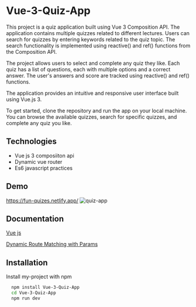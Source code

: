 
# Vue-3-Quiz-App

This project is a quiz application built using Vue 3 Composition API. The application contains multiple quizzes related to different lectures. Users can search for quizzes by entering keywords related to the quiz topic. The search functionality is implemented using reactive() and ref() functions from the Composition API.

The project allows users to select and complete any quiz they like. Each quiz has a list of questions, each with multiple options and a correct answer. The user's answers and score are tracked using reactive() and ref() functions.

The application provides an intuitive and responsive user interface built using Vue.js 3.

To get started, clone the repository and run the app on your local machine. You can browse the available quizzes, search for specific quizzes, and complete any quiz you like.


## Technologies
* Vue js 3 composiiton api
* Dynamic vue router
* Es6 javascript practices
## Demo

https://fun-quizes.netlify.app/
![quiz-app](https://user-images.githubusercontent.com/76471156/224491174-caca5297-ee0e-4cd9-b543-69b17d7b9bca.jpg)


## Documentation

[Vue js](https://vuejs.org/)

[Dynamic Route Matching with Params](https://router.vuejs.org/guide/essentials/dynamic-matching.html)


## Installation

Install my-project with npm 

```bash
  npm install Vue-3-Quiz-App
  cd Vue-3-Quiz-App
  npm run dev
```
    
